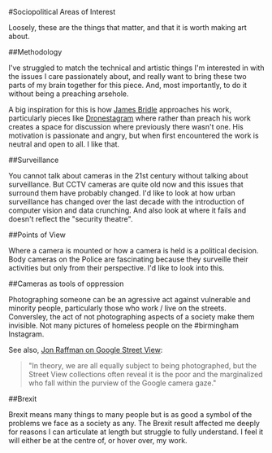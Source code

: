 #Sociopolitical Areas of Interest

Loosely, these are the things that matter, and that it is worth making art about. 

##Methodology

I've struggled to match the technical and artistic things I'm interested in with the issues I care passionately about, and really want to bring these two parts of my brain together for this piece. And, most importantly, to do it without being a preaching arsehole. 

A big inspiration for this is how [James Bridle](http://booktwo.org/james-bridle/) approaches his work, particularly pieces like [Dronestagram](http://booktwo.org/notebook/dronestagram-drones-eye-view/) where rather than preach his work creates a space for discussion where previously there wasn't one. His motivation is passionate and angry, but when first encountered the work is neutral and open to all. I like that. 

##Surveillance 

You cannot talk about cameras in the 21st century without talking about surveillance. But CCTV cameras are quite old now and this issues that surround them have probably changed. I'd like to look at how urban surveillance has changed over the last decade with the introduction of computer vision and data crunching. And also look at where it fails and doesn't reflect the "security theatre". 

##Points of View

Where a camera is mounted or how a camera is held is a political decision. Body cameras on the Police are fascinating because they surveille their activities but only from their perspective. I'd like to look into this. 


##Cameras as tools of oppression

Photographing someone can be an agressive act against vulnerable and minority people, particularly those who work / live on the streets. Conversley, the act of not photographing aspects of a society make them invisible. Not many pictures of homeless people on the #birmingham Instagram. 

See also, [Jon Raffman on Google Street View](http://artfcity.com/2009/08/12/img-mgmt-the-nine-eyes-of-google-street-view/):

>"In theory, we are all equally subject to being photographed, but the Street View collections often reveal it is the poor and the marginalized who fall within the purview of the Google camera gaze."

##Brexit

Brexit means many things to many people but is as good a symbol of the problems we face as a society as any. The Brexit result affected me deeply for reasons I can articulate at length but struggle to fully understand. I feel it will either be at the centre of, or hover over, my work.
